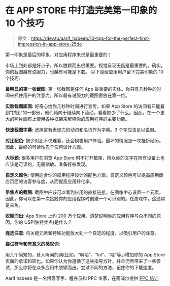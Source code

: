 # 在 APP STORE 中打造完美第一印象的 10 个技巧

> 原文：<https://dev.to/aarif_habeeb/10-tips-for-the-perfect-first-impression-in-app-store-25do>

第一印象是最后的印象，对应用程序来说是最重要的！

市场上到处都是好点子，所以脱颖而出很重要。视觉呈现无疑是最重要的。确实，你的截图越有说服力，也越有可能是下载。
以下是给应用用户留下完美印象的 10 个技巧:

**最明显的第一张截图:**
第一张截图是任何 App 最重要的实体。你只有几秒钟的时间来抓住用户的注意力。所以最有说服力的截图要放在第一位。

**实验截图画面:**
好奇心给你几秒钟时间进行宣传。如果 App Store 的访问者只能看到“拼图”的一部分，他们倾向于继续向下滚动，看看缺少了什么。因此，在一个更大的照片画布上使用各种框架来解释你的应用程序的主要功能。

**快速截图字幕:**
选择富有表现力的动词和名词作为字幕。3 个字应该足以说服。

**对比配色:**
缺少对比不仅难看，还会损害用户体验。最坏的情况是一次挫折经历。因此，最终的可读性先于任何设计方面。

**大标题:**
很多用户在浏览 App Store 时不打开框架，所以你的文字在所有设备上也应该是可读的，无需缩放。准备好被发现。

**自定义颜色:**
使用适合你的应用程序设计的配色方案。自定义颜色可以提高应用商店页面的访客参与度，从而提高应用转化率。

**带焦点的截图:**
截图中应该可以看到应用的直接链接。在图像中心设置一个元素。因此，你可以在第一次接触你的应用程序时创建一个可识别的。在游戏中，这通常是主角。

**脱颖而出:**
App Store 上约 200 万个应用。清楚说明你的应用程序与众不同的原因。你的 USP(独特卖点)是什么？

**连选注意:**
将关键元素和特殊功能放大到一个自定的程度，以吸引用户的注意。

**尝试符号和有意义的感叹词:**

用几个简短的，耸人听闻的词(比如，“啊哈”、“lol”、“哇”等。)增加你的 App Store 页面的承诺和转化。如果你认为你遵循了这些指导方针，并且仍然带来了一些尝试，那么你将在众多应用中脱颖而出。尝试不同的方法，记住你的下载速度。

Aarif habeeb 是一名博客写手、程序员和 PPC 专家，在斋浦尔提供 [PPC 培训](http://www.seotrainingclasses.in/ppc-training.html)